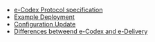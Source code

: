 

- [e-Codex Protocol specification](ecodex_protocol.ad)
- [Example Deployment](example_deployment.ad)
- [Configuration Update](configuration_update.ad)
- [Differences betweend e-Codex and e-Delivery](differences_edelivery_ecodex.ad)

